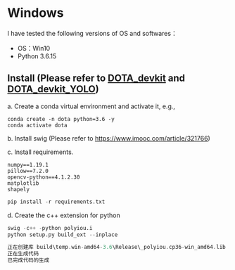 # Windows
I have tested the following versions of OS and softwares：
* OS：Win10
* Python 3.6.15

## Install (Please refer to [DOTA_devkit](https://github.com/CAPTAIN-WHU/DOTA_devkit) and [DOTA_devkit_YOLO](https://github.com/hukaixuan19970627/DOTA_devkit_YOLO))
a. Create a conda virtual environment and activate it, e.g.,
```
conda create -n dota python=3.6 -y 
conda activate dota
```
b. Install swig (Please refer to https://www.imooc.com/article/321766)

c. Install requirements.

```
numpy==1.19.1
pillow==7.2.0
opencv-python==4.1.2.30
matplotlib
shapely
```

```python 
pip install -r requirements.txt
```

d. Create the c++ extension for python

```python
swig -c++ -python polyiou.i
python setup.py build_ext --inplace
```

```c++
正在创建库 build\temp.win-amd64-3.6\Release\_polyiou.cp36-win_amd64.lib 和对象 build\temp.win-amd64-3.6\Release\_polyiou.cp36-win_amd64.exp
正在生成代码
已完成代码的生成
```
